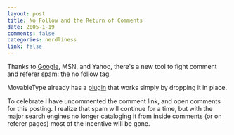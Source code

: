 ```yaml
--- 
layout: post
title: No Follow and the Return of Comments
date: 2005-1-19
comments: false
categories: nerdliness
link: false
---
```

Thanks to <a href="http://www.google.com/googleblog/2005/01/preventing-comment-spam.html" title="Google No Follow">Google</a>, MSN, and Yahoo, there's a new tool to fight comment and referer spam: the no follow tag.

MovableType already has a <a href="http://www.movabletype.org/news/2005/01/movable_type_nofollow_p.shtml" title="MovableType Nofollow plugin">plugin</a> that works simply by dropping it in place.

To celebrate I have uncommented the comment link, and open comments for this posting. I realize that spam will continue for a time, but with the major search engines no longer cataloging it from inside comments (or on referer pages) most of the incentive will be gone.
